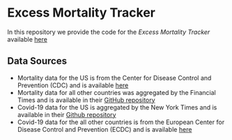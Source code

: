 # Excess Mortality Tracker
In this repository we provide the code for the _Excess Mortality Tracker_ available [here](https://rconnect.dfci.harvard.edu/excessmort/)

## Data Sources
- Mortality data for the US is from the Center for Disease Control and Prevention (CDC) and is available [here](https://www.cdc.gov/nchs/nvss/vsrr/covid19/excess_deaths.htm)
- Mortality data for all other countries was aggregated by the Financial Times and is available in their [GitHub repository](https://github.com/Financial-Times/coronavirus-excess-mortality-data)
- Covid-19 data for the US is aggregated by the New York Times and is available in their [Github repository](https://github.com/nytimes/covid-19-data)
- Covid-19 data for the all other countries is from the European Center for Disease Control and Prevention (ECDC) and is available [here](https://www.ecdc.europa.eu/en/publications-data/download-todays-data-geographic-distribution-covid-19-cases-worldwide)

